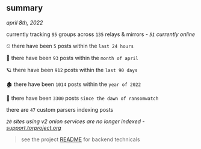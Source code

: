 
## summary
_april 8th, 2022_

currently tracking `95` groups across `135` relays & mirrors - _`51` currently online_

⏲ there have been `5` posts within the `last 24 hours`

🦈 there have been `93` posts within the `month of april`

🪐 there have been `912` posts within the `last 90 days`

🏚 there have been `1014` posts within the `year of 2022`

🦕 there have been `3300` posts `since the dawn of ransomwatch`

there are `47` custom parsers indexing posts

_`20` sites using v2 onion services are no longer indexed - [support.torproject.org](https://support.torproject.org/onionservices/v2-deprecation/)_

> see the project [README](https://github.com/thetanz/ransomwatch#ransomwatch--) for backend technicals
